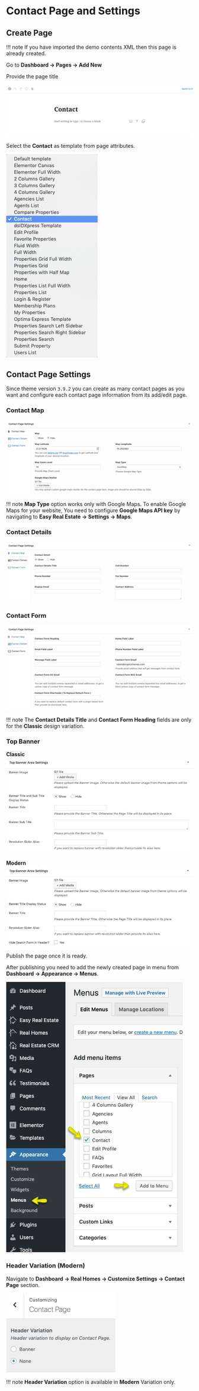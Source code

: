 # Contact Page and Settings

## **Create Page**

!!! note
    If you have imported the demo contents XML then this page is already created.

Go to **Dashboard → Pages → Add New**

Provide the page title 

![Add Contact Page](images/contact-page/add-contact-page-gutenberg.png)

Select the **Contact** as template from page attributes.

![Contact Page Template](images/contact-page/contact-page-template.png)

## Contact Page Settings
Since theme version `3.9.2` you can create as many contact pages as you want and configure each contact page information from its add/edit page.

### Contact Map
![Contact Map Tab](images/contact-page/contact-map-tab.png)

!!! note
    **Map Type** option works only with Google Maps. To enable Google Maps for your website, You need to configure **Google Maps API key** by navigating to **Easy Real Estate → Settings → Maps**.

### Contact Details
![Contact Details Tab](images/contact-page/contact-details-tab.png)
### Contact Form
![Contact Form Tab](images/contact-page/contact-form-tab.png)

!!! note
    The **Contact Details Title** and **Contact Form Heading** fields are only for the **Classic** design variation.

### Top Banner 

**Classic**
![Banner Area Settings](images/add-content/top-banner-area-settings.png)

**Modern**
![Banner Area Settings](images/add-content/top-banner-area-settings-mod.png)

Publish the page once it is ready.

After publishing you need to add the newly created page in menu from **Dashboard → Appearance → Menus**. 

![Add Contact Page to Menu](images/contact-page/add-contact-page-menu.png)


### **Header Variation (Modern)**

Navigate to **Dashboard → Real Homes → Customize Settings → Contact Page** section.

![show/hide banner](images/contact-page/banner-display.png)

!!! note
    **Header Variation** option is available in **Modern** Variation only.